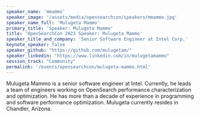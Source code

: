 ```yaml
---
speaker_name: 'mmammo'
speaker_image: '/assets/media/opensearchcon/speakers/mmammo.jpg'
speaker_name_full: 'Mulugeta Mammo'
primary_title: 'Speaker: Mulugeta Mammo'
title: 'OpenSearchCon 2023 Speaker: Mulugeta Mammo'
speaker_title_and_company: 'Senior Software Engineer at Intel Corp.'
keynote_speaker: false
speaker_github: "https://github.com/mulugetam/"
speaker_linkedin: "https://www.linkedin.com/in/mulugetamammo"
session_track: "Community"
permalink: '/events/opensearchcon/mulugeta-mammo.html'
---
```


Mulugeta Mammo is a senior software engineer at Intel. Currently, he leads a team of engineers working on OpenSearch performance characterization and optimization. He has more than a decade of experience in programming and software performance optimization. Mulugeta currently resides in Chandler, Arizona.


